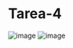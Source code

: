# Tarea-4
![image](https://github.com/ENZELPL/Tarea-4/assets/133585095/a940aea3-e5f1-417e-95d7-d5de586ff4ca)
![image](https://github.com/ENZELPL/Tarea-4/assets/133585095/6c24b80c-4a62-4db6-9506-e538bd01f6bd)
